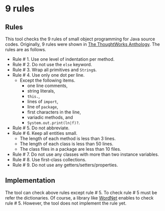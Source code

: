 # 9 rules

## Rules

This tool checks the 9 rules of small object programming for Java source codes.
Originally, 9 rules were shown in [The ThoughtWorks Anthology](http://shop.oreilly.com/product/9781934356142.do).
The rules are as follows.

* Rule # 1. Use one level of indentation per method.
* Rule # 2. Do not use the ```else``` keyword.
* Rule # 3. Wrap all primitives and ```String```s.
* Rule # 4. Use only one dot per line.
    * Except the following items.
        * one line comments,
        * string literals,
        * ```this.```,
        * lines of ```import```, 
        * line of ```package```, 
        * first characters in the line,
        * variadic methods, and
        * ```System.out.print(ln|f)?```.
* Rule # 5. Do not abbreviate.
* Rule # 6. Keep all entities small.
    * The length of each method is less than 3 lines.
    * The length of each class is less than 50 lines.
    * The class files in a package are less than 10 files.
* Rule # 7. Do not use any classes with more than two instance variables.
* Rule # 8. Use first-class collections.
* Rule # 9. Do not use any getters/setters/properties.

## Implementation

The tool can check above rules except rule # 5.
To check rule # 5 must be refer the dictionaries.
Of course, a library like [WordNet](https://wordnet.princeton.edu) enables to check rule # 5.
However, the tool does not implement the rule yet.

